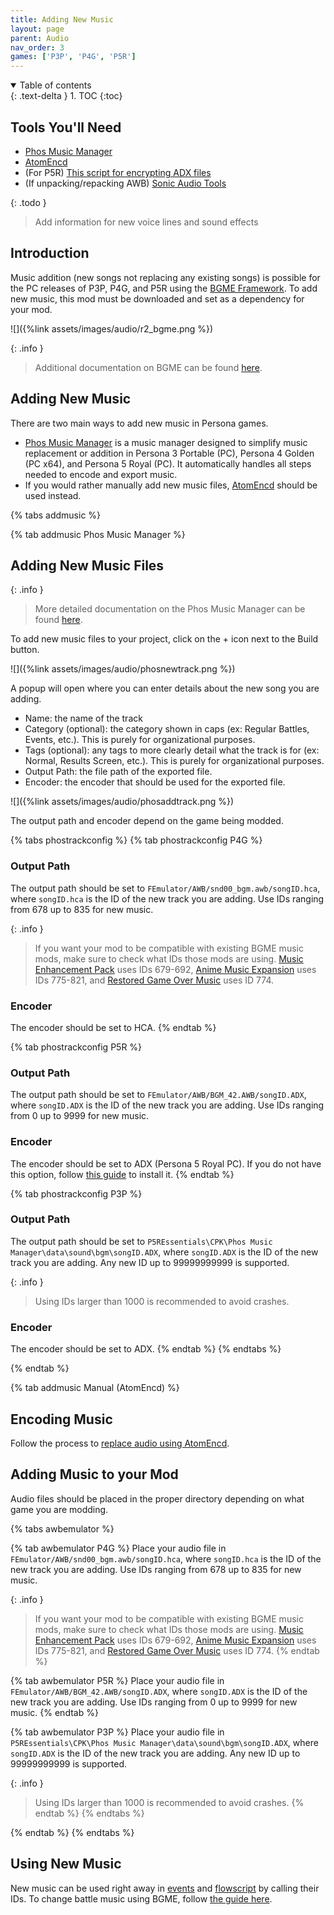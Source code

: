 ```yaml
---
title: Adding New Music
layout: page
parent: Audio
nav_order: 3
games: ['P3P', 'P4G', 'P5R']
---
```


<details open markdown="block">
  <summary>
    Table of contents
  </summary>
  {: .text-delta }
1. TOC
{:toc}
</details>

## Tools You'll Need
- [Phos Music Manager](https://github.com/T-PoseRatkechi/phos-music-manager/releases)
- [AtomEncd](https://drive.google.com/file/d/1Jx9NBu40XUcJb0U4MdsVjPV84UTzWcpy/view)
- (For P5R) [This script for encrypting ADX files](https://drive.google.com/file/d/1zHiVWwpjYipK-vrvUOAtCa9zplpel8km/view)
- (If unpacking/repacking AWB) [Sonic Audio Tools](https://github.com/blueskythlikesclouds/SonicAudioTools)

{: .todo }
> Add information for new voice lines and sound effects

## Introduction

Music addition (new songs not replacing any existing songs) is possible for the PC releases of P3P, P4G, and P5R using the [BGME Framework](https://gamebanana.com/mods/477399). To add new music, this mod must be downloaded and set as a dependency for your mod.

![]({%link assets/images/audio/r2_bgme.png %})

{: .info }
> Additional documentation on BGME can be found [here](https://t-poseratkechi.github.io/PersonaMusicScript/guides/create-mod).

## Adding New Music

There are two main ways to add new music in Persona games.

- [Phos Music Manager](https://github.com/T-PoseRatkechi/phos-music-manager/releases) is a music manager designed to simplify music replacement or addition in Persona 3 Portable (PC), Persona 4 Golden (PC x64), and Persona 5 Royal (PC). It automatically handles all steps needed to encode and export music.
- If you would rather manually add new music files, [AtomEncd](https://drive.google.com/file/d/1Jx9NBu40XUcJb0U4MdsVjPV84UTzWcpy/view) should be used instead.


{% tabs addmusic %}

{% tab addmusic Phos Music Manager %}
## Adding New Music Files

{: .info }
> More detailed documentation on the Phos Music Manager can be found [here](https://t-poseratkechi.github.io/PersonaMusicScript/guides/music-manager).

To add new music files to your project, click on the + icon next to the Build button.

![]({%link assets/images/audio/phosnewtrack.png %})

A popup will open where you can enter details about the new song you are adding.
- Name: the name of the track
- Category (optional): the category shown in caps (ex: Regular Battles, Events, etc.). This is purely for organizational purposes.
- Tags (optional): any tags to more clearly detail what the track is for (ex: Normal, Results Screen, etc.). This is purely for organizational purposes.
- Output Path: the file path of the exported file.
- Encoder: the encoder that should be used for the exported file.

![]({%link assets/images/audio/phosaddtrack.png %})

The output path and encoder depend on the game being modded.

{% tabs phostrackconfig %}
{% tab phostrackconfig P4G %}
### Output Path
The output path should be set to `FEmulator/AWB/snd00_bgm.awb/songID.hca`, where `songID.hca` is the ID of the new track you are adding. Use IDs ranging from 678 up to 835 for new music.

{: .info }
> If you want your mod to be compatible with existing BGME music mods, make sure to check what IDs those mods are using. [Music Enhancement Pack](https://gamebanana.com/sounds/49693) uses IDs 679-692, [Anime Music Expansion](https://gamebanana.com/mods/475152) uses IDs 775-821, and [Restored Game Over Music](https://gamebanana.com/sounds/71006) uses ID 774.

### Encoder
The encoder should be set to HCA.
{% endtab %}

{% tab phostrackconfig P5R %}
### Output Path
The output path should be set to `FEmulator/AWB/BGM_42.AWB/songID.ADX`, where `songID.ADX` is the ID of the new track you are adding. Use IDs ranging from 0 up to 9999 for new music.

### Encoder
The encoder should be set to ADX (Persona 5 Royal PC). If you do not have this option, follow [this guide](audio-replacement#p5r-adx-encryption) to install it.
{% endtab %}

{% tab phostrackconfig P3P %}
### Output Path
The output path should be set to `P5REssentials\CPK\Phos Music Manager\data\sound\bgm\songID.ADX`, where `songID.ADX` is the ID of the new track you are adding. Any new ID up to 99999999999 is supported.

{: .info }
> Using IDs larger than 1000 is recommended to avoid crashes.

### Encoder
The encoder should be set to ADX.
{% endtab %}
{% endtabs %}



{% endtab %}

{% tab addmusic Manual (AtomEncd) %}
## Encoding Music
Follow the process to [replace audio using AtomEncd](audio-replacement#encoding-audio-with-atomencd).

## Adding Music to your Mod
Audio files should be placed in the proper directory depending on what game you are modding.

{% tabs awbemulator %}

{% tab awbemulator P4G %}
Place your audio file in `FEmulator/AWB/snd00_bgm.awb/songID.hca`, where `songID.hca` is the ID of the new track you are adding. Use IDs ranging from 678 up to 835 for new music.

{: .info }
> If you want your mod to be compatible with existing BGME music mods, make sure to check what IDs those mods are using. [Music Enhancement Pack](https://gamebanana.com/sounds/49693) uses IDs 679-692, [Anime Music Expansion](https://gamebanana.com/mods/475152) uses IDs 775-821, and [Restored Game Over Music](https://gamebanana.com/sounds/71006) uses ID 774.
{% endtab %}

{% tab awbemulator P5R %}
Place your audio file in `FEmulator/AWB/BGM_42.AWB/songID.ADX`, where `songID.ADX` is the ID of the new track you are adding. Use IDs ranging from 0 up to 9999 for new music.
{% endtab %}

{% tab awbemulator P3P %}
Place your audio file in `P5REssentials\CPK\Phos Music Manager\data\sound\bgm\songID.ADX`, where `songID.ADX` is the ID of the new track you are adding. Any new ID up to 99999999999 is supported.

{: .info }
> Using IDs larger than 1000 is recommended to avoid crashes.
{% endtab %}
{% endtabs %}


{% endtab %}
{% endtabs %}

## Using New Music

New music can be used right away in [events](/persona-modding-docs/events/) and [flowscript](/persona-modding-docs/flowscript/) by calling their IDs. To change battle music using BGME, follow [the guide here](battle-music).